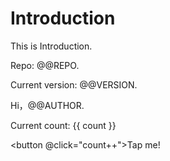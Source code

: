 # Introduction

This is Introduction.

Repo: @@REPO.

Current version: @@VERSION.

<NpmBadge package="pushoo-cli" />

Hi，@@AUTHOR.

<RedDiv>

Current count: {{ count }}

</RedDiv>

<button @click="count++">Tap me!</button>

<script setup>
import { h, ref } from 'vue'

const RedDiv = (_, ctx) => h(
  'div',
  {
    class: 'red-div',
  },
  ctx.slots.default()
)
const msg = 'Markdown 中的 Vue'
const count = ref(0)
</script>

<style>
.red-div {
  color: red;
}
</style>
